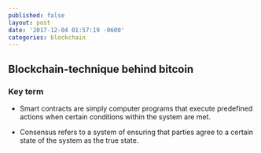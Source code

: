 ```yaml
---
published: false
layout: post
date: '2017-12-04 01:57:19 -0600'
categories: blockchain
---
```

## Blockchain-technique behind bitcoin


### Key term
 - Smart contracts are simply computer programs that execute predefined actions when certain conditions within the system are met.

- Consensus refers to a system of ensuring that parties agree to a certain state of the system as the true state.

